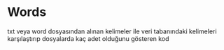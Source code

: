 # Words
txt veya word dosyasından alınan kelimeler ile veri tabanındaki kelimeleri karşılaştırıp dosyalarda kaç adet olduğunu gösteren kod
